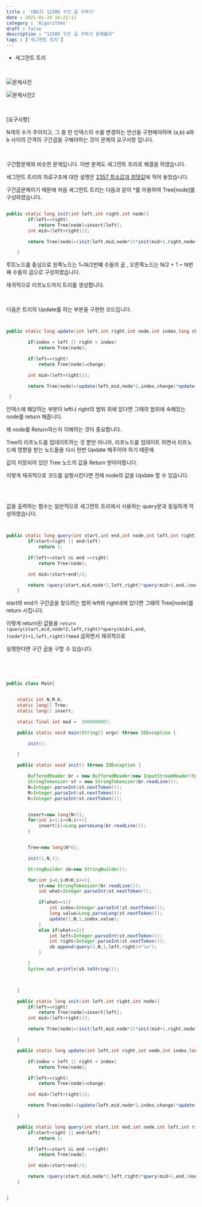 ```yaml
---
title : '[BOJ] 11505 구간 곱 구하기'
date : 2021-01-24 16:22:12
category : 'Algorithms'
draft : false
description : "11505 구간 곱 구하기 문제풀이"
tags : ['세그먼트 트리']
---
```


* 세그먼트 트리


<br/>

![문제사진](https://user-images.githubusercontent.com/57346393/105719394-94570a80-5f65-11eb-996b-f05e2b54287c.png)

![문제사진2](https://user-images.githubusercontent.com/57346393/105719458-a0db6300-5f65-11eb-882d-702bf9d1e1da.png)


<br/>

[요구사항]

N개의 수가 주어지고, 그 중 한 인덱스의 수를 변경하는 연산을 구현해야하며 (a,b) a와 b 사이의 간격의 구간곱을 구해야하는 것이 문제의 요구사항 입니다.


<br/>

구간합문제와 비슷한 문제입니다. 이번 문제도 세그먼트 트리로 해결을 하였습니다.

세그먼트 트리의 자료구조에 대한 설명은 [2357 최소값과 최댓값](https://chmook.netlify.app/Algorithms/[BOJ]%202357%20%EC%B5%9C%EC%86%9F%EA%B0%92%EA%B3%BC%20%EC%B5%9C%EB%8C%93%EA%B0%92/)에 적어 놓았습니다.

구간곱문제이기 때문에 처음 세그먼트 트리는 다음과 같이 *를 이용하여 Tree[node]를 구성하였습니다.

```java

public static long init(int left,int right,int node){
        if(left==right)
            return Tree[node]=insert[left];
        int mid=(left+right)/2;

        return Tree[node]=(init(left,mid,node*2)*init(mid+1,right,node*2+1))%mod;

    }

```

루트노드를 중심으로 왼쪽노드는 1~N/2번쨰 수들의 곱 , 오른쪽노드는 N/2 + 1 ~ N번째 수들의 곱으로 구성하였습니다.

재귀적으로 리프노드까지 트리를 생성합니다.

<br/>

다음은 트리의 Update를 하는 부분을 구현한 코드입니다.


```java


public static long update(int left,int right,int node,int index,long change){

        if(index < left || right < index)
            return Tree[node];

        if(left==right)
            return Tree[node]=change;

        int mid=(left+right)/2;

        return Tree[node]=(update(left,mid,node*2,index,change)*update(mid+1,right,node*2+1,index,change))%mod;

 }

```
인덱스에 해당하는 부분이 left나 right의 범위 외에 있다면 그때의 범위에 속해있는 node를 return 해줍니다.

왜 node를 Return하는지 이해하는 것이 중요합니다.

Tree의 리프노드를 업데이트하는 것 뿐만 아니라, 리프노드를 업데이트 하면서 리프노드에 영향을 받는 노드들을 다시 한번 Update 해주어야 하기 때문에 

값이 저장되어 있던 Tree 노드의 값을 Return 받아야합니다.

이렇게 재귀적으로 코드를 실행시킨다면 전체 node의 값을 Update 할 수 있습니다.


<br/><br/>

값을 출력하는 함수는 일반적으로 세그먼트 트리에서 사용하는 query문과 동일하게 작성하였습니다.


```java


public static long query(int start,int end,int node,int left,int right){
        if(start>right || end<left)
            return 1;

        if(left<=start && end <=right)
            return Tree[node];

        int mid=(start+end)/2;

        return (query(start,mid,node*2,left,right)*query(mid+1,end,(node*2)+1,left,right))%mod;
    }

```
start와 end가 구간곱을 찾으려는 범위 left와 right내에 있다면 그떄의 Tree[node]를 return 시킵니다.

이렇게 return된 값들을 `return (query(start,mid,node*2,left,right)*query(mid+1,end,(node*2)+1,left,right))%mod` 곱하면서 재귀적으로

실행한다면 구간 곱을 구할 수 있습니다.


<br/> <br/>

```java

public class Main{


    static int N,M,K;
    static long[] Tree;
    static long[] insert;

    static final int mod =  1000000007;

    public static void main(String[] argv) throws IOException {

        init();

    }

    public static void init() throws IOException {

        BufferedReader br = new BufferedReader(new InputStreamReader(System.in));
        StringTokenizer st = new StringTokenizer(br.readLine());
        N=Integer.parseInt(st.nextToken());
        M=Integer.parseInt(st.nextToken());
        K=Integer.parseInt(st.nextToken());


        insert=new long[N+1];
        for(int i=1;i<=N;i++){
            insert[i]=Long.parseLong(br.readLine());
        }


        Tree=new long[N*6];

        init(1,N,1);

        StringBuilder sb=new StringBuilder();

        for(int i=0;i<M+K;i++){
            st=new StringTokenizer(br.readLine());
            int what=Integer.parseInt(st.nextToken());

            if(what==1){
                int index=Integer.parseInt(st.nextToken());
                long value=Long.parseLong(st.nextToken());
                update(1,N,1,index,value);
            }
            else if(what==2){
                int left=Integer.parseInt(st.nextToken());
                int right=Integer.parseInt(st.nextToken());
                sb.append(query(1,N,1,left,right)+"\n");
            }

        }
        System.out.println(sb.toString());



    }

    public static long init(int left,int right,int node){
        if(left==right)
            return Tree[node]=insert[left];
        int mid=(left+right)/2;

        return Tree[node]=(init(left,mid,node*2)*init(mid+1,right,node*2+1))%mod;

    }

    public static long update(int left,int right,int node,int index,long change){

        if(index < left || right < index)
            return Tree[node];

        if(left==right)
            return Tree[node]=change;

        int mid=(left+right)/2;

        return Tree[node]=(update(left,mid,node*2,index,change)*update(mid+1,right,node*2+1,index,change))%mod;

    }

    public static long query(int start,int end,int node,int left,int right){
        if(start>right || end<left)
            return 1;

        if(left<=start && end <=right)
            return Tree[node];

        int mid=(start+end)/2;

        return (query(start,mid,node*2,left,right)*query(mid+1,end,(node*2)+1,left,right))%mod;
    }


}

```